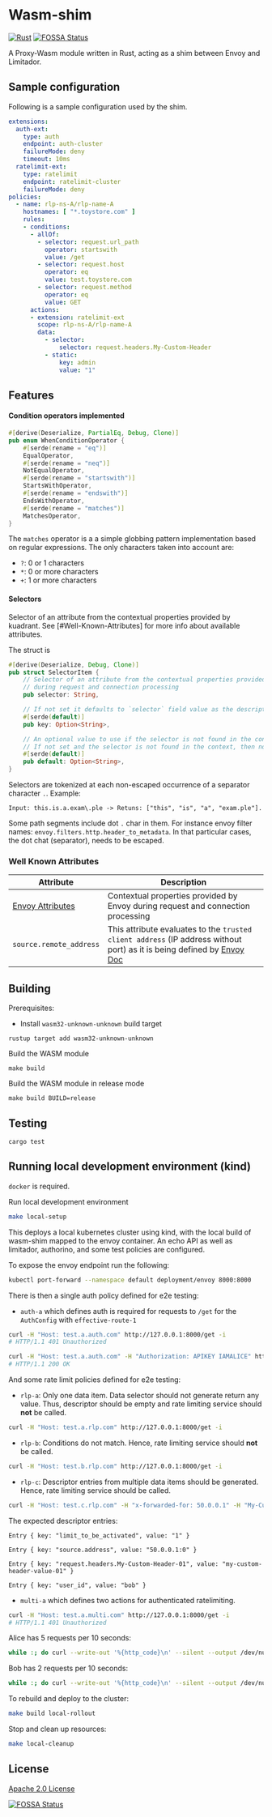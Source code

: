 # Wasm-shim

[![Rust](https://github.com/Kuadrant/wasm-shim/actions/workflows/rust.yaml/badge.svg)](https://github.com/Kuadrant/wasm-shim/actions/workflows/rust.yaml)
[![FOSSA Status](https://app.fossa.com/api/projects/custom%2B162%2Fgit%2Bgithub.com%2FKuadrant%2Fwasm-shim.svg?type=shield&issueType=license)](https://app.fossa.com/projects/custom%2B162%2Fgit%2Bgithub.com%2FKuadrant%2Fwasm-shim?ref=badge_shield&issueType=license)

A Proxy-Wasm module written in Rust, acting as a shim between Envoy and Limitador.

## Sample configuration

Following is a sample configuration used by the shim.

```yaml
extensions:
  auth-ext:
    type: auth
    endpoint: auth-cluster
    failureMode: deny
    timeout: 10ms
  ratelimit-ext:
    type: ratelimit
    endpoint: ratelimit-cluster
    failureMode: deny
policies:
  - name: rlp-ns-A/rlp-name-A
    hostnames: [ "*.toystore.com" ]
    rules:
    - conditions:
      - allOf:
        - selector: request.url_path
          operator: startswith
          value: /get
        - selector: request.host
          operator: eq
          value: test.toystore.com
        - selector: request.method
          operator: eq
          value: GET
      actions:
      - extension: ratelimit-ext
        scope: rlp-ns-A/rlp-name-A
        data:
          - selector:
              selector: request.headers.My-Custom-Header
          - static:
              key: admin
              value: "1"
```

## Features

#### Condition operators implemented

```Rust
#[derive(Deserialize, PartialEq, Debug, Clone)]
pub enum WhenConditionOperator {
    #[serde(rename = "eq")]
    EqualOperator,
    #[serde(rename = "neq")]
    NotEqualOperator,
    #[serde(rename = "startswith")]
    StartsWithOperator,
    #[serde(rename = "endswith")]
    EndsWithOperator,
    #[serde(rename = "matches")]
    MatchesOperator,
}
```

The `matches` operator is a a simple globbing pattern implementation based on regular expressions.
The only characters taken into account are:

* `?`: 0 or 1 characters
* `*`: 0 or more characters
* `+`: 1 or more characters

#### Selectors

Selector of an attribute from the contextual properties provided by kuadrant.
See [#Well-Known-Attributes] for more info about available attributes.

The struct is

```Rust
#[derive(Deserialize, Debug, Clone)]
pub struct SelectorItem {
    // Selector of an attribute from the contextual properties provided by kuadrant
    // during request and connection processing
    pub selector: String,

    // If not set it defaults to `selector` field value as the descriptor key.
    #[serde(default)]
    pub key: Option<String>,

    // An optional value to use if the selector is not found in the context.
    // If not set and the selector is not found in the context, then no data is generated.
    #[serde(default)]
    pub default: Option<String>,
}
```

Selectors are tokenized at each non-escaped occurrence of a separator character `.`.
Example:

```
Input: this.is.a.exam\.ple -> Retuns: ["this", "is", "a", "exam.ple"].
```

Some path segments include dot `.` char in them. For instance envoy filter
names: `envoy.filters.http.header_to_metadata`.
In that particular cases, the dot chat (separator), needs to be escaped.

### Well Known Attributes

| Attribute | Description |
| ---  | --- |
| [Envoy Attributes](https://www.envoyproxy.io/docs/envoy/latest/intro/arch_overview/advanced/attributes) |  Contextual properties provided by Envoy during request and connection processing |
| `source.remote_address` | This attribute evaluates to the `trusted client address` (IP address without port) as it is being defined by [Envoy Doc](https://www.envoyproxy.io/docs/envoy/latest/configuration/http/http_conn_man/headers#x-forwarded-for)  |

## Building

Prerequisites:

* Install `wasm32-unknown-unknown` build target

```
rustup target add wasm32-unknown-unknown
```

Build the WASM module

```
make build
```

Build the WASM module in release mode

```
make build BUILD=release
```

## Testing

```
cargo test
```

## Running local development environment (kind)

`docker` is required.

Run local development environment

```sh
make local-setup
```

This deploys a local kubernetes cluster using kind, with the local build of wasm-shim mapped to the envoy container. An
echo API as well as limitador, authorino, and some test policies are configured.

To expose the envoy endpoint run the following:

```sh
kubectl port-forward --namespace default deployment/envoy 8000:8000
```

There is then a single auth policy defined for e2e testing:

* `auth-a` which defines auth is required for requests to `/get` for the `AuthConfig` with `effective-route-1`

```sh
curl -H "Host: test.a.auth.com" http://127.0.0.1:8000/get -i
# HTTP/1.1 401 Unauthorized
```

```sh
curl -H "Host: test.a.auth.com" -H "Authorization: APIKEY IAMALICE" http://127.0.0.1:8000/get -i
# HTTP/1.1 200 OK
```

And some rate limit policies defined for e2e testing:

* `rlp-a`: Only one data item. Data selector should not generate return any value. Thus, descriptor should be empty and
  rate limiting service should **not** be called.

```sh
curl -H "Host: test.a.rlp.com" http://127.0.0.1:8000/get -i
```

* `rlp-b`: Conditions do not match. Hence, rate limiting service should **not** be called.

```sh
curl -H "Host: test.b.rlp.com" http://127.0.0.1:8000/get -i
```

* `rlp-c`: Descriptor entries from multiple data items should be generated. Hence, rate limiting service should be called.

```sh
curl -H "Host: test.c.rlp.com" -H "x-forwarded-for: 50.0.0.1" -H "My-Custom-Header-01: my-custom-header-value-01" -H "x-dyn-user-id: bob" http://127.0.0.1:8000/get -i
```

The expected descriptor entries:

```
Entry { key: "limit_to_be_activated", value: "1" }
```

```
Entry { key: "source.address", value: "50.0.0.1:0" }
```

```
Entry { key: "request.headers.My-Custom-Header-01", value: "my-custom-header-value-01" }
```

```
Entry { key: "user_id", value: "bob" }
```

* `multi-a` which defines two actions for authenticated ratelimiting.

```sh
curl -H "Host: test.a.multi.com" http://127.0.0.1:8000/get -i
# HTTP/1.1 401 Unauthorized
```

Alice has 5 requests per 10 seconds:
```sh
while :; do curl --write-out '%{http_code}\n' --silent --output /dev/null -H "Authorization: APIKEY IAMALICE" -H "Host: test.a.multi.com" http://127.0.0.1:8000/get | grep -E --color "\b(429)\b|$"; sleep 1; done
```

Bob has 2 requests per 10 seconds:
```sh
while :; do curl --write-out '%{http_code}\n' --silent --output /dev/null -H "Authorization: APIKEY IAMBOB" -H "Host: test.a.multi.com" http://127.0.0.1:8000/get | grep -E --color "\b(429)\b|$"; sleep 1; done
```

To rebuild and deploy to the cluster:

```sh
make build local-rollout
```

Stop and clean up resources:

```sh
make local-cleanup
```

## License

[Apache 2.0 License](LICENSE)

[![FOSSA Status](https://app.fossa.com/api/projects/custom%2B162%2Fgit%2Bgithub.com%2FKuadrant%2Fwasm-shim.svg?type=large&issueType=license)](https://app.fossa.com/projects/custom%2B162%2Fgit%2Bgithub.com%2FKuadrant%2Fwasm-shim?ref=badge_large&issueType=license)

